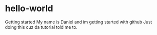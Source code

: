 # hello-world
Getting started
My name is Daniel and im getting started with github
Just doing this cuz da tutorial told me to.
